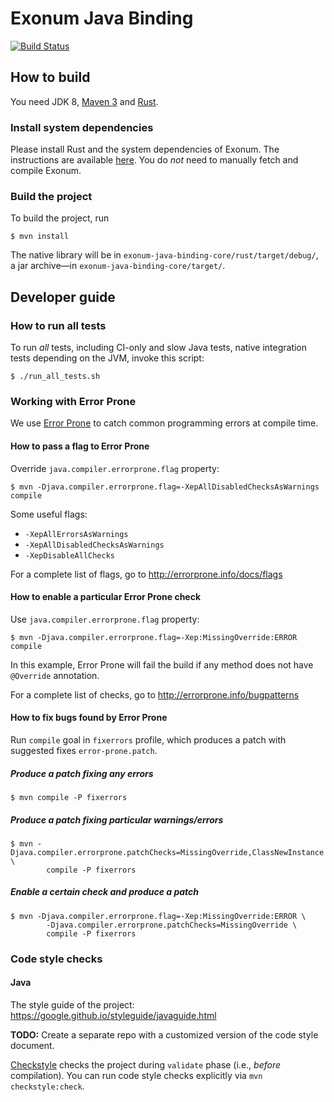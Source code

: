 # Exonum Java Binding

[![Build Status](https://www.travis-ci.com/exonum/exonum-java-binding.svg?token=2dVYazsUZFvBqHW82g4U&branch=master)](https://www.travis-ci.com/exonum/exonum-java-binding)

## How to build
You need JDK 8, [Maven 3](https://maven.apache.org/download.cgi) 
and [Rust](https://www.rust-lang.org/).

### Install system dependencies
Please install Rust and the system dependencies of Exonum. 
The instructions are available [here](https://github.com/exonum/exonum/blob/v0.5.1/INSTALL.md).
You do _not_ need to manually fetch and compile Exonum.

### Build the project
To build the project, run
```$sh
$ mvn install
```
The native library will be in `exonum-java-binding-core/rust/target/debug/`, 
a jar archive&mdash;in `exonum-java-binding-core/target/`.
 
## Developer guide
### How to run all tests
To run _all_ tests, including CI-only and slow Java tests, native integration tests 
depending on the JVM, invoke this script:
```$sh
$ ./run_all_tests.sh
```

### Working with Error Prone
We use [Error Prone](https://github.com/google/error-prone/) to catch common programming errors 
at compile time.

#### How to pass a flag to Error Prone
Override `java.compiler.errorprone.flag` property:
```$sh
$ mvn -Djava.compiler.errorprone.flag=-XepAllDisabledChecksAsWarnings compile
```
Some useful flags:
 * `-XepAllErrorsAsWarnings`
 * `-XepAllDisabledChecksAsWarnings`
 * `-XepDisableAllChecks`

For a complete list of flags, go to http://errorprone.info/docs/flags 

#### How to enable a particular Error Prone check
Use `java.compiler.errorprone.flag` property:
```$sh
$ mvn -Djava.compiler.errorprone.flag=-Xep:MissingOverride:ERROR compile
```
In this example, Error Prone will fail the build if any method 
does not have `@Override` annotation.

For a complete list of checks, go to http://errorprone.info/bugpatterns

#### How to fix bugs found by Error Prone
Run `compile` goal in `fixerrors` profile, 
which produces a patch with suggested fixes `error-prone.patch`.

##### Produce a patch fixing any errors
```$sh
$ mvn compile -P fixerrors
```

##### Produce a patch fixing particular warnings/errors
```$sh
$ mvn -Djava.compiler.errorprone.patchChecks=MissingOverride,ClassNewInstance \
        compile -P fixerrors
```

##### Enable a certain check and produce a patch
```$sh
$ mvn -Djava.compiler.errorprone.flag=-Xep:MissingOverride:ERROR \
        -Djava.compiler.errorprone.patchChecks=MissingOverride \
        compile -P fixerrors
```

### Code style checks
#### Java
The style guide of the project: https://google.github.io/styleguide/javaguide.html 

**TODO:** Create a separate repo with a customized version of the code style document.
 
[Checkstyle](http://checkstyle.sourceforge.net/index.html) checks the project 
during `validate` phase (i.e., _before_ compilation). You can run code style checks explicitly 
via `mvn checkstyle:check`.
